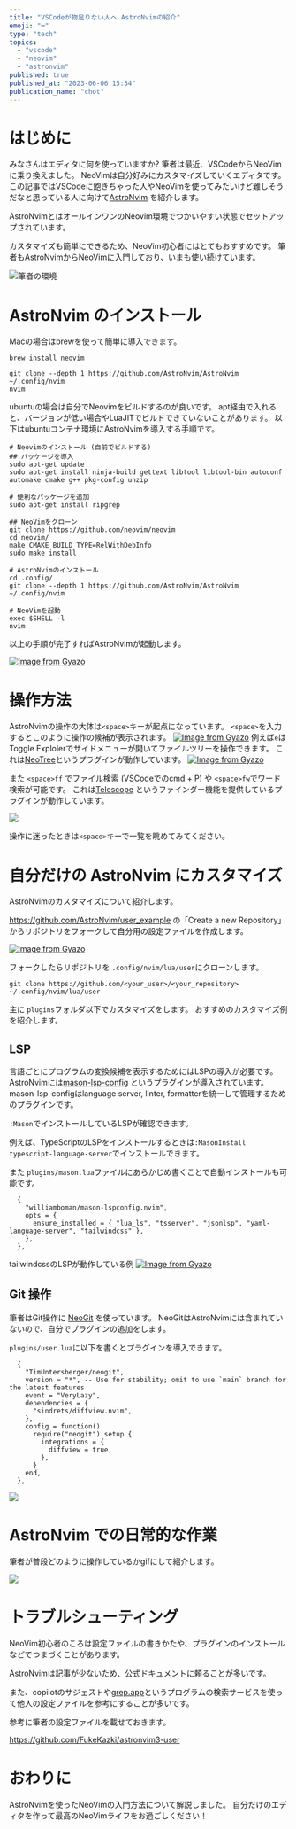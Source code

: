 ```yaml
---
title: "VSCodeが物足りない人へ AstroNvimの紹介"
emoji: "⌨️"
type: "tech"
topics:
  - "vscode"
  - "neovim"
  - "astronvim"
published: true
published_at: "2023-06-06 15:34"
publication_name: "chot"
---
```


# はじめに

みなさんはエディタに何を使っていますか?
筆者は最近、VSCodeからNeoVimに乗り換えました。
NeoVimは自分好みにカスタマイズしていくエディタです。
この記事ではVSCodeに飽きちゃった人やNeoVimを使ってみたいけど難しそうだなと思っている人に向けて[AstroNvim](https://astronvim.com/) を紹介します。

AstroNvimとはオールインワンのNeovim環境でつかいやすい状態でセットアップされています。

カスタマイズも簡単にできるため、NeoVim初心者にはとてもおすすめです。
筆者もAstroNvimからNeoVimに入門しており、いまも使い続けています。

![筆者の環境](https://storage.googleapis.com/zenn-user-upload/d99a294ecd91-20230603.png)

# AstroNvim のインストール

Macの場合はbrewを使って簡単に導入できます。

```
brew install neovim

git clone --depth 1 https://github.com/AstroNvim/AstroNvim ~/.config/nvim
nvim
```

ubuntuの場合は自分でNeovimをビルドするのが良いです。
apt経由で入れると、バージョンが低い場合やLuaJITでビルドできていないことがあります。
以下はubuntuコンテナ環境にAstroNvimを導入する手順です。

```
# Neovimのインストール (自前でビルドする)
## パッケージを導入
sudo apt-get update
sudo apt-get install ninja-build gettext libtool libtool-bin autoconf automake cmake g++ pkg-config unzip

# 便利なパッケージを追加
sudo apt-get install ripgrep

## NeoVimをクローン
git clone https://github.com/neovim/neovim
cd neovim/
make CMAKE_BUILD_TYPE=RelWithDebInfo
sudo make install

# AstroNvimのインストール
cd .config/
git clone --depth 1 https://github.com/AstroNvim/AstroNvim ~/.config/nvim

# NeoVimを起動
exec $SHELL -l
nvim
```

以上の手順が完了すればAstroNvimが起動します。

[![Image from Gyazo](https://i.gyazo.com/90aecb7e64df39122eaf8aae640ff2ca.png)](https://gyazo.com/90aecb7e64df39122eaf8aae640ff2ca)

# 操作方法

AstroNvimの操作の大体は`<space>`キーが起点になっています。
`<space>`を入力するとこのように操作の候補が表示されます。
[![Image from Gyazo](https://i.gyazo.com/a0443d596e77f6492fb3d2f23e4e3010.png)](https://gyazo.com/a0443d596e77f6492fb3d2f23e4e3010)
例えば`e`はToggle Explolerでサイドメニューが開いてファイルツリーを操作できます。
これは[NeoTree](https://github.com/nvim-neo-tree/neo-tree.nvim)というプラグインが動作しています。
[![Image from Gyazo](https://i.gyazo.com/c56f7ec0d776530625f0eb14d1a65bf4.png)](https://gyazo.com/c56f7ec0d776530625f0eb14d1a65bf4)

また `<space>ff` でファイル検索 (VSCodeでのcmd + P) や `<space>fw`でワード検索が可能です。
これは[Telescope](https://github.com/nvim-telescope/telescope.nvim) というファインダー機能を提供しているプラグインが動作しています。

![](https://storage.googleapis.com/zenn-user-upload/ce3896d1d556-20230602.gif)

操作に迷ったときは`<space>`キーで一覧を眺めてみてください。

# 自分だけの AstroNvim にカスタマイズ

AstroNvimのカスタマイズについて紹介します。

https://github.com/AstroNvim/user_example の「Create a new Repository」からリポジトリをフォークして自分用の設定ファイルを作成します。

[![Image from Gyazo](https://i.gyazo.com/324b4b788858c641a088759dfbfc73ba.jpg)](https://gyazo.com/324b4b788858c641a088759dfbfc73ba)

フォークしたらリポジトリを `.config/nvim/lua/user`にクローンします。

```
git clone https://github.com/<your_user>/<your_repository> ~/.config/nvim/lua/user
```

主に `plugins`フォルダ以下でカスタマイズをします。
おすすめのカスタマイズ例を紹介します。

## LSP

言語ごとにプログラムの変換候補を表示するためにはLSPの導入が必要です。
AstroNvimには[mason-lsp-config](https://github.com/williamboman/mason-lspconfig.nvim) というプラグインが導入されています。
mason-lsp-configはlanguage server, linter, formatterを統一して管理するためのプラグインです。

`:Mason`でインストールしているLSPが確認できます。

例えば、TypeScriptのLSPをインストールするときは`:MasonInstall typescript-language-server`でインストールできます。

また `plugins/mason.lua`ファイルにあらかじめ書くことで自動インストールも可能です。

```
  {
    "williamboman/mason-lspconfig.nvim",
    opts = {
      ensure_installed = { "lua_ls", "tsserver", "jsonlsp", "yaml-language-server", "tailwindcss" },
    },
  },
```

tailwindcssのLSPが動作している例
[![Image from Gyazo](https://i.gyazo.com/5c9b760146a0d6c04102838426fd73a9.png)](https://gyazo.com/5c9b760146a0d6c04102838426fd73a9)

## Git 操作

筆者はGit操作に [NeoGit](https://github.com/TimUntersberger/neogit) を使っています。
NeoGitはAstroNvimには含まれていないので、自分でプラグインの追加をします。

`plugins/user.lua`に以下を書くとプラグインを導入できます。

```
  {
    "TimUntersberger/neogit",
    version = "*", -- Use for stability; omit to use `main` branch for the latest features
    event = "VeryLazy",
    dependencies = {
      "sindrets/diffview.nvim",
    },
    config = function()
      require("neogit").setup {
        integrations = {
          diffview = true,
        },
      }
    end,
  },
```

![](https://storage.googleapis.com/zenn-user-upload/f6f8a6068e4d-20230602.gif)

# AstroNvim での日常的な作業

筆者が普段どのように操作しているかgifにして紹介します。

![](https://storage.googleapis.com/zenn-user-upload/f2de429f4f01-20230602.gif)

# トラブルシューティング

NeoVim初心者のころは設定ファイルの書きかたや、プラグインのインストールなどでつまづくことがあります。

AstroNvimは記事が少ないため、[公式ドキュメント](https://astronvim.com/)に頼ることが多いです。

また、copilotのサジェストや[grep.app](https://grep.app/)というプログラムの検索サービスを使って他人の設定ファイルを参考にすることが多いです。

参考に筆者の設定ファイルを載せておきます。

https://github.com/FukeKazki/astronvim3-user

# おわりに

AstroNvimを使ったNeoVimの入門方法について解説しました。
自分だけのエディタを作って最高のNeoVimライフをお過ごしください！
